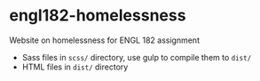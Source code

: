 # engl182-homelessness
Website on homelessness for ENGL 182 assignment

- Sass files in `scss/` directory, use gulp to compile them to `dist/`
- HTML files in `dist/` directory
